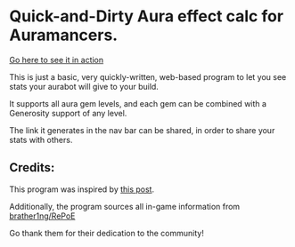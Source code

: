 # Quick-and-Dirty Aura effect calc for Auramancers.

[Go here to see it in action](https://aura.poe.farm)

This is just a basic, very quickly-written, web-based program to let you see stats your aurabot 
will give to your build.

It supports all aura gem levels, and each gem can be combined with a Generosity support of any level.

The link it generates in the nav bar can be shared, in order to share your stats with others.

## Credits:
This program was inspired by [this post](https://www.reddit.com/r/pathofexile/comments/7mfgj6/).

Additionally, the program sources all in-game information from 
[brather1ng/RePoE](https://github.com/brather1ng/RePoE)

Go thank them for their dedication to the community!
